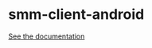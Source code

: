 # smm-client-android

[See the documentation](https://canterbury-air-patrol.github.io/smm-client-android/)
